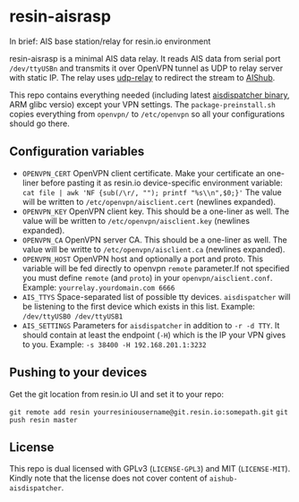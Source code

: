 # resin-aisrasp
In brief: AIS base station/relay for resin.io environment

resin-aisrasp is a minimal AIS data relay. It reads AIS data from serial port `/dev/ttyUSBn`
and transmits it over OpenVPN tunnel as UDP to relay server with static IP. The relay uses
[udp-relay](https://github.com/mplattu/udp-relay) to redirect the stream to [AIShub](http://www.aishub.net/).

This repo contains everything needed
(including latest [aisdispatcher binary](http://www.aishub.net/ais-dispatcher#linux), ARM glibc versio)
except your VPN settings. The `package-preinstall.sh` copies everything from `openvpn/` to `/etc/openvpn`
so all your configurations should go there.

## Configuration variables

 * `OPENVPN_CERT` OpenVPN client certificate. Make your certificate an one-liner before
   pasting it as resin.io device-specific environment variable:
   `cat file | awk 'NF {sub(/\r/, ""); printf "%s\\n",$0;}'`
   The value will be written to `/etc/openvpn/aisclient.cert` (newlines expanded).
 * `OPENVPN_KEY` OpenVPN client key. This should be a one-liner as well. The value will
   be written to `/etc/openvpn/aisclient.key` (newlines expanded).
 * `OPENVPN_CA` OpenVPN server CA. This should be a one-liner as well. The value will
   be writte to `/etc/openvpn/aisclient.ca` (newlines expanded).
 * `OPENVPN_HOST` OpenVPN host and optionally a port and proto. This variable will
   be fed directly to openvpn `remote` parameter.If not
   specified you must define `remote` (and `proto`) in your `openvpn/aisclient.conf`.
   Example: `yourrelay.yourdomain.com 6666`
 * `AIS_TTYS` Space-separated list of possible tty devices. `aisdispatcher` will be
   listening to the first device which exists in this list. Example: `/dev/ttyUSB0 /dev/ttyUSB1`
 * `AIS_SETTINGS` Parameters for `aisdispatcher` in addition to `-r -d TTY`. It should contain
   at least the endpoint (`-H`) which is the IP your VPN gives to you.
   Example: `-s 38400 -H 192.168.201.1:3232`

## Pushing to your devices

Get the git location from resin.io UI and set it to your repo:

`git remote add resin yourresiniousername@git.resin.io:somepath.git`
`git push resin master`

## License

This repo is dual licensed with GPLv3 (`LICENSE-GPL3`) and MIT (`LICENSE-MIT`).
Kindly note that the license does not cover content of `aishub-aisdispatcher`.
